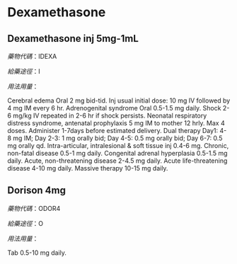 # Dexamethasone

## Dexamethasone inj 5mg-1mL

*藥物代碼*：IDEXA

*給藥途徑*：I

*用法用量*：

Cerebral edema Oral 2 mg bid-tid. Inj usual initial dose: 10 mg IV followed by 4 mg IM every 6 hr. Adrenogenital syndrome Oral 0.5-1.5 mg daily. Shock 2-6 mg/kg IV repeated in 2-6 hr if shock persists. Neonatal respiratory distress syndrome, antenatal prophylaxis 5 mg IM to mother 12 hrly. Max 4 doses. Administer 1-7days before estimated delivery. Dual therapy Day1: 4-8 mg IM; Day 2-3: 1 mg orally bid; Day 4-5: 0.5 mg orally bid; Day 6-7: 0.5 mg orally qd. Intra-articular, intralesional & soft tissue inj 0.4-6 mg. Chronic, non-fatal disease 0.5-1 mg daily. Congenital adrenal hyperplasia 0.5-1.5 mg daily. Acute, non-threatening disease 2-4.5 mg daily. Acute life-threatening disease 4-10 mg daily. Massive therapy 10-15 mg daily.

## Dorison 4mg

*藥物代碼*：ODOR4

*給藥途徑*：O

*用法用量*：

Tab 0.5-10 mg daily.

